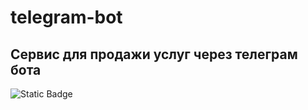 # telegram-bot
## Сервис для продажи услуг через телеграм бота

![Static Badge](https://img.shields.io/badge/Telegram%20API-Bot%20API%206.9-blue)


